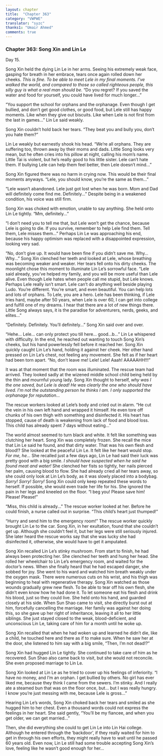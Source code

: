 ```yaml
---
layout: chapter
title:  "Chapter 363"
category: "VWPWE"
translator: "syzc"
thanks1: "Umair Ahmed"
comments: true
---
```


### Chapter 363: Song Xin and Lin Le

Day 15.

Song Xin held the dying Lin Le in her arms. Seeing his extremely weak face, gasping for breath in her embrace, tears once again rolled down her cheeks. *This is fine. To be able to meet Lele in my final moments. I’ve walked the world, and compared to those so called righteous people, this silly guy is what a real man should be.* “Do you regret? If you saved the water and food for yourself, you could have lived for much longer...”

“You support the school for orphans and the orphanage. Even though I get bullied, and don’t get good clothes, or good food, but Lele still has happy moments. Like when they give out biscuits. Like when Lele is not first from the last in games...” Lin Le said weakly.

Song Xin couldn’t hold back her tears. “They beat you and bully you, don’t you hate them?”

Lin Le weakly but earnestly shook his head. “We’re all orphans. They are suffering too, thrown away by their moms and dads. Little Song looks very mean, but he often cries into his pillow at night, calling his mom’s name. Little Tai is violent, but he’s really good to his little sister. Lele can’t hate them. If bullying Lele can help them feel better, then Lele doesn’t mind...”

Song Xin figured there was no harm in crying now. This would be their final moments anyways. “Lele, you should know, you’re the same as them...”

“Lele wasn’t abandoned. Lele just got lost when he was born. Mom and Dad will definitely come find me. Definitely...” Despite being in a weakened condition, his voice was still firm.

Song Xin was choked with emotion, unable to say anything. She held onto Lin Le tightly. “Mm, definitely...”

“I don’t need you to tell me that, but Lele won’t get the chance, because Lele is going to die. If you survive, remember to help Lele find them. Tell them, Lele misses them...” Perhaps Lin Le was approaching his end, because his happy optimism was replaced with a disappointed expression, looking very sad.

“No, don’t give up. It would have been fine if you didn’t save me. Why… Why...” Song Xin clenched her teeth and looked at Lele, whose breathing was becoming weaker and weaker. Her tears fell onto his dirty cheeks. The moonlight chose this moment to illuminate Lin Le’s sorrowful face. “Lele said already, you’ve helped my family, and you will be more useful than Lele alive. Even though Lele hates when people call me stupid, but Lele knows. Perhaps Lele really isn’t smart. Lele can’t do anything well beside playing Ludo. You’re different. You’re smart, and even beautiful. You can help lots and lots of orphans. To Lele, you are a hero. Lele has been thinking, if Lele tries hard, maybe after 50 years, when Lele is over 60, I can get into college and fulfill one of my dreams. I hear that there are a lot of new things there. Little Song always says, it is the paradise for adventurers, nerds, geeks, and elites...”

“Definitely. Definitely. You’ll definitely...” Song Xin said over and over.

“Hehe… Lele… can only protect you till here… good...b...” Lin Le whispered with difficulty. In the end, he reached out wanting to touch Song Xin’s cheeks, but his hand powerlessly fell before it reached her. Song Xin quickly caught Lin Le’s hand, holding it against her cheek. Her other hand pressed on Lin Le’s chest, not feeling any movement. She felt as if her heart had been torn apart. “No, don’t leave me! Lele! Lele! Aaah! AAAAAHH!!!”

It was at that moment that the room was illuminated. The rescue team had arrived. They looked sadly at the wizened middle school child being held by the thin and mournful young lady. Song Xin thought to herself, *why was I the one saved, but Lele is dead! He was clearly the one who should have lived. I’m not the outstanding person he thinks I am. I only supported the orphanage for reputation...*

The rescue workers looked at Lele’s body and cried out in alarm. “He cut the vein in his own left hand and wrapped it himself. He even tore off chunks of his own thigh with something and disinfected it. His heart has stopped, cause of death is weakening from lack of food and blood loss. This child has already spent 7 days without eating...”

The world almost seemed to turn black and white. It felt like something was clutching her heart. Song Xin was completely frozen. She recall the mice that Lin Le said he found, and that dirty water. That was his own flesh and blood!? She looked at the peaceful Lin Le. It felt like her heart would stop. *For me, he...* She recalled just a few days ago, Lin Le had said their luck was pretty good with a big smile. *I should have suspected when he said he found meat and water!* She clenched her fists so tightly, her nails pierced her palm, causing blood to flow. She had already cried all her tears away, so she could only look at Lin Le’s body, as it was slowly placed into a bodybag. *Sorry! Sorry! Sorry!* Song Xin could only keep repeated these words to herself. If possible, she would even trade her life for his. She ignored the pain in her legs and kneeled on the floor. “I beg you! Please save him! Please! Please!”

“Miss, this child is already...” The rescue worker looked at her. Before he could finish, a nurse called out in surprise. “This child’s heart just thumped!”

“Hurry and send him to the emergency room!” The rescue worker quickly brought Lin Le to the car. Song Xin, in her exultation, found that she couldn’t get up. Although she couldn’t feel it, but her legs were still seriously injured. She later heard the rescue works say that she was lucky she had disinfected it, otherwise, she would have to get it amputated.

Song Xin recalled Lin Le’s stinky mushroom. From start to finish, he had always been protecting her. She clenched her teeth and hung her head. She rolled her wheelchair to Lin Le’s emergency room, and waited for the doctor’s news. When she finally heard that he had escaped danger, she sobbed for joy. She went to his ward and watched him breath weakly under the oxygen mask. There were numerous cuts on his wrist, and his thigh was beginning to heal with regenerative therapy. Song Xin watched as those wounds gradually grew new flesh. To be able to tear off his own flesh, she didn’t even know how he had done it. To let someone eat his flesh and drink his blood, just so they could live. She held onto his hand, and guarded closely at his side. When Sun Shao came to visit, she directly burst out at him, forcefully cancelling the marriage. Her family was against her doing this, so she gave up her right of inheritance, leaving it all to her little siblings. She just stayed closed to the weak, blood-deficient, and unconscious Lin Le, taking care of him for a month until he woke up.

Song Xin recalled that when he had woken up and learned he didn’t die, like a child, he touched here and there as if to make sure. When he saw her at the door, she listened to him say with a big smile, “Then, I’m not dead!?”

Song Xin had hugged Lin Le tightly. She continued to take care of him as he recovered. Sun Shao also came back to visit, but she would not reconcile. She even proposed marriage to Lin Le.

Song Xin looked at Lin Le as he tried to cover up his feelings of inferiority. “I have no money, and I’m an orphan. I get bullied by others. No girl has ever liked me, because they think I came from the sewers. I’m stinky. And I really ate a steamed bun that was on the floor once, but… but I was really hungry. I know you’re just messing with me, because Lele is gross...”

Hearing Lin Le’s words, Song Xin choked back her tears and smiled as she hugged him to her chest. Even a thousand words could not express the feelings in her heart. She said gently, “You’ll be my fiancee, and when you get older, we can get married...”

Then, she did everything she could to get Lin Le into Lin Hai college. Although he entered through the ‘backdoor’, if they really waited for him to get in through his own efforts, they might really have to wait until he passed 60 years old. Even now, Lin Le still had some trouble accepting Song Xin’s love, feeling like he wasn’t good enough for her…
